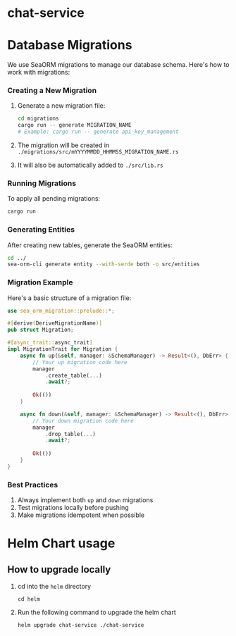 # chat-service


# Database Migrations

We use SeaORM migrations to manage our database schema. Here's how to work with migrations:

### Creating a New Migration

1. Generate a new migration file:
   ```bash
   cd migrations
   cargo run -- generate MIGRATION_NAME
   # Example: cargo run -- generate api_key_management
   ```

2. The migration will be created in `./migrations/src/mYYYYMMDD_HHMMSS_MIGRATION_NAME.rs`
3. It will also be automatically added to `./src/lib.rs`

### Running Migrations

To apply all pending migrations:
```bash
cargo run
```

### Generating Entities

After creating new tables, generate the SeaORM entities:
```bash
cd ../
sea-orm-cli generate entity --with-serde both -o src/entities
```

### Migration Example

Here's a basic structure of a migration file:

```rust
use sea_orm_migration::prelude::*;

#[derive(DeriveMigrationName)]
pub struct Migration;

#[async_trait::async_trait]
impl MigrationTrait for Migration {
    async fn up(&self, manager: &SchemaManager) -> Result<(), DbErr> {
        // Your up migration code here
        manager
            .create_table(...)
            .await?;
        
        Ok(())
    }

    async fn down(&self, manager: &SchemaManager) -> Result<(), DbErr> {
        // Your down migration code here
        manager
            .drop_table(...)
            .await?;
            
        Ok(())
    }
}
```

### Best Practices

1. Always implement both `up` and `down` migrations
2. Test migrations locally before pushing
3. Make migrations idempotent when possible


# Helm Chart usage

## How to upgrade locally

1. cd into the `helm` directory
   ```
   cd helm
   ```

2. Run the following command to upgrade the helm chart
   ```
   helm upgrade chat-service ./chat-service
   ```

